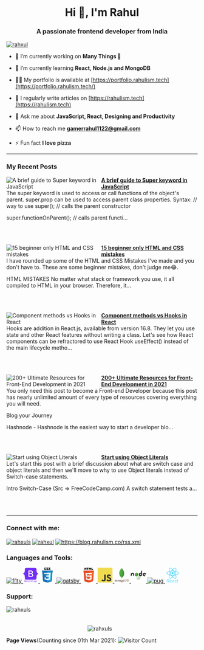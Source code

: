 <h1 align="center">Hi 👋, I'm Rahul</h1>
<h3 align="center">A passionate frontend developer from India</h3>

<p align="left"> <a href="https://twitter.com/rahxul" target="blank"><img src="https://img.shields.io/twitter/follow/rahxul?logo=twitter&style=for-the-badge" alt="rahxul" /></a> </p>

- 🔭 I’m currently working on **Many Things 🥺**

- 🌱 I’m currently learning **React, Node.js and MongoDB**

- 👨‍💻 My portfolio is available at [https://portfolio.rahulism.tech](https://portfolio.rahulism.tech/)

- 📝 I regularly write articles on [https://rahulism.tech](https://rahulism.tech)

- 💬 Ask me about **JavaScript, React, Designing and Productivity**

- 📫 How to reach me **gamerrahul1122@gmail.com**

- ⚡ Fun fact **I love pizza**

<hr>

### My Recent Posts

<!-- HASHNODE_BLOG:START -->
<p align="left">
<a href="https://rahulism.hashnode.dev/a-brief-guide-to-super-keyword-in-javascript" title="A brief guide to Super keyword in JavaScript"><img src="https://cdn.hashnode.com/res/hashnode/image/upload/v1619233845867/kfnNyqBLW.png" alt="A brief guide to Super keyword in JavaScript" width="250px" align="left" /></a>
<a href="https://rahulism.hashnode.dev/a-brief-guide-to-super-keyword-in-javascript" title="A brief guide to Super keyword in JavaScript"><strong>A brief guide to Super keyword in JavaScript</strong></a>
<br/> The super keyword is used to access or call functions of the object's parent. super.prop can be used to access parent class properties. 
Syntax: 
// way to use
super(); // calls the parent constructor

super.functionOnParent(); // calls parent functi... </p> <br/> <br/>
<p align="left">
<a href="https://rahulism.hashnode.dev/15-beginner-only-html-and-css-mistakes" title="15 beginner only HTML and CSS mistakes"><img src="https://cdn.hashnode.com/res/hashnode/image/upload/v1619144117354/PNbI12kgj.png" alt="15 beginner only HTML and CSS mistakes" width="250px" align="left" /></a>
<a href="https://rahulism.hashnode.dev/15-beginner-only-html-and-css-mistakes" title="15 beginner only HTML and CSS mistakes"><strong>15 beginner only HTML and CSS mistakes</strong></a>
<br/> I have rounded up some of the HTML and CSS Mistakes I've made and you don't have to. These are some beginner mistakes, don't judge me😂. 

HTML MISTAKES
No matter what stack or framework you use, it all compiled to HTML in your browser. Therefore, it... </p> <br/> <br/>
<p align="left">
<a href="https://rahulism.hashnode.dev/component-methods-vs-hooks-in-react" title="Component methods vs Hooks in React"><img src="https://cdn.hashnode.com/res/hashnode/image/upload/v1619059495696/qoqZkbNhz.png" alt="Component methods vs Hooks in React" width="250px" align="left" /></a>
<a href="https://rahulism.hashnode.dev/component-methods-vs-hooks-in-react" title="Component methods vs Hooks in React"><strong>Component methods vs Hooks in React</strong></a>
<br/> Hooks are addition in React.js, available from version 16.8. They let you use state and other React features without writing a class. 
Let's see how React components can be refractored to use React Hook useEffect() instead of the main lifecycle metho... </p> <br/> <br/>
<p align="left">
<a href="https://rahulism.hashnode.dev/200-ultimate-resources-for-front-end-development-in-2021" title="200+ Ultimate Resources for Front-End Development in 2021"><img src="https://cdn.hashnode.com/res/hashnode/image/upload/v1618984122560/ihNB3KK_5.png" alt="200+ Ultimate Resources for Front-End Development in 2021" width="250px" align="left" /></a>
<a href="https://rahulism.hashnode.dev/200-ultimate-resources-for-front-end-development-in-2021" title="200+ Ultimate Resources for Front-End Development in 2021"><strong>200+ Ultimate Resources for Front-End Development in 2021</strong></a>
<br/> You only need this post to become a Front-end Developer because this post has nearly unlimited amount of every type of resources covering everything you will need. 


Blog your Journey

Hashnode  - Hashnode is the easiest way to start a developer blo... </p> <br/> <br/>
<p align="left">
<a href="https://rahulism.hashnode.dev/start-using-object-literals" title="Start using Object Literals"><img src="https://cdn.hashnode.com/res/hashnode/image/upload/v1618974201375/D5K9sbmp4.png" alt="Start using Object Literals" width="250px" align="left" /></a>
<a href="https://rahulism.hashnode.dev/start-using-object-literals" title="Start using Object Literals"><strong>Start using Object Literals</strong></a>
<br/> Let's start this post with a brief discussion about what are switch case and object literals and then we'll move to why to use Object literals instead of Switch-case statements. 

Intro
Switch-Case
(Src => FreeCodeCamp.com) A switch statement tests a... </p> <br/> <br/>
<!-- HASHNODE_BLOG:END -->


<hr>

<h3 align="left">Connect with me:</h3>
<p align="left">
<a href="https://dev.to/rahxuls" target="blank"><img align="center" src="https://cdn.jsdelivr.net/npm/simple-icons@3.0.1/icons/dev-dot-to.svg" alt="rahxuls" height="30" width="40" /></a>
<a href="https://twitter.com/rahxul" target="blank"><img align="center" src="https://cdn.jsdelivr.net/npm/simple-icons@3.0.1/icons/twitter.svg" alt="rahxul" height="30" width="40" /></a>
<a href="/https://blog.rahulism.co/rss.xml" target="blank"><img align="center" src="https://cdn.jsdelivr.net/npm/simple-icons@3.0.1/icons/rss.svg" alt="https://blog.rahulism.co/rss.xml" height="30" width="40" /></a>
</p>

<h3 align="left">Languages and Tools:</h3>
<p align="left"> <a href="https://www.11ty.dev/" target="_blank"> <img src="https://gist.githubusercontent.com/vivek32ta/c7f7bf583c1fb1c58d89301ea40f37fd/raw/f4c85cce5790758286b8f155ef9a177710b995df/11ty.svg" alt="11ty" width="40" height="40"/> </a> <a href="https://getbootstrap.com" target="_blank"> <img src="https://raw.githubusercontent.com/devicons/devicon/master/icons/bootstrap/bootstrap-plain-wordmark.svg" alt="bootstrap" width="40" height="40"/> </a> <a href="https://www.w3schools.com/css/" target="_blank"> <img src="https://raw.githubusercontent.com/devicons/devicon/master/icons/css3/css3-original-wordmark.svg" alt="css3" width="40" height="40"/> </a> <a href="https://www.gatsbyjs.com/" target="_blank"> <img src="https://www.vectorlogo.zone/logos/gatsbyjs/gatsbyjs-icon.svg" alt="gatsby" width="40" height="40"/> </a> <a href="https://www.w3.org/html/" target="_blank"> <img src="https://raw.githubusercontent.com/devicons/devicon/master/icons/html5/html5-original-wordmark.svg" alt="html5" width="40" height="40"/> </a> <a href="https://developer.mozilla.org/en-US/docs/Web/JavaScript" target="_blank"> <img src="https://raw.githubusercontent.com/devicons/devicon/master/icons/javascript/javascript-original.svg" alt="javascript" width="40" height="40"/> </a> <a href="https://www.mongodb.com/" target="_blank"> <img src="https://raw.githubusercontent.com/devicons/devicon/master/icons/mongodb/mongodb-original-wordmark.svg" alt="mongodb" width="40" height="40"/> </a> <a href="https://nodejs.org" target="_blank"> <img src="https://raw.githubusercontent.com/devicons/devicon/master/icons/nodejs/nodejs-original-wordmark.svg" alt="nodejs" width="40" height="40"/> </a> <a href="https://pugjs.org" target="_blank"> <img src="https://cdn.worldvectorlogo.com/logos/pug.svg" alt="pug" width="40" height="40"/> </a> <a href="https://reactjs.org/" target="_blank"> <img src="https://raw.githubusercontent.com/devicons/devicon/master/icons/react/react-original-wordmark.svg" alt="react" width="40" height="40"/> </a> </p>

<h3 align="left">Support:</h3>
<p><a href="https://www.buymeacoffee.com/rahxuls"> <img align="left" src="https://cdn.buymeacoffee.com/buttons/v2/default-yellow.png" height="50" width="210" alt="rahxuls" /></a></p><br><br>

<p>&nbsp;<img align="center" src="https://github-readme-stats.vercel.app/api?username=rahxuls&show_icons=true&locale=en" alt="rahxuls" /></p>

**Page Views**(Counting since 01th Mar 2021): ![Visitor Count](https://profile-counter.glitch.me/rahxuls/count.svg)

